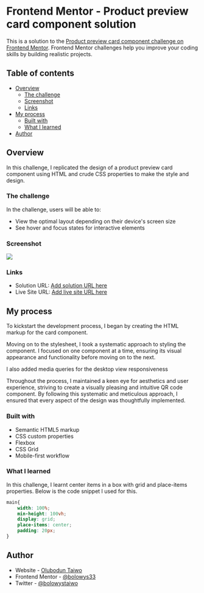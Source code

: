 # Frontend Mentor - Product preview card component solution

This is a solution to the [Product preview card component challenge on Frontend Mentor](https://www.frontendmentor.io/challenges/product-preview-card-component-GO7UmttRfa). Frontend Mentor challenges help you improve your coding skills by building realistic projects. 

## Table of contents

- [Overview](#overview)
  - [The challenge](#the-challenge)
  - [Screenshot](#screenshot)
  - [Links](#links)
- [My process](#my-process)
  - [Built with](#built-with)
  - [What I learned](#what-i-learned)
- [Author](#author)

## Overview

In this challenge, I replicated the design of a product preview card component using HTML and crude CSS properties to make the style and design.

### The challenge

In the challenge, users will be able to:

- View the optimal layout depending on their device's screen size
- See hover and focus states for interactive elements

### Screenshot

![](./screenshot.jpg)


### Links

- Solution URL: [Add solution URL here](https://your-solution-url.com)
- Live Site URL: [Add live site URL here](https://your-live-site-url.com)

## My process

To kickstart the development process, I began by creating the HTML markup for the card component.

Moving on to the stylesheet, I took a systematic approach to styling the component. I focused on one component at a time, ensuring its visual appearance and functionality before moving on to the next.

I also added media queries for the desktop view responsiveness

Throughout the process, I maintained a keen eye for aesthetics and user experience, striving to create a visually pleasing and intuitive QR code component. By following this systematic and meticulous approach, I ensured that every aspect of the design was thoughtfully implemented.

### Built with

- Semantic HTML5 markup
- CSS custom properties
- Flexbox
- CSS Grid
- Mobile-first workflow


### What I learned

In this challenge, I learnt center items in a box with grid and place-items properties. Below is the code snippet I used for this.

```css
main{
    width: 100%;
    min-height: 100vh;
    display: grid;
    place-items: center;
    padding: 20px;
}
```

## Author

- Website - [Olubodun Taiwo](https://bolowys33.github.io/lesson_three_task_six_bolodeoku_taiwo/)
- Frontend Mentor - [@bolowys33](https://www.frontendmentor.io/profile/bolowys33)
- Twitter - [@bolowystaiwo](https://www.twitter.com/bolowystaiwo)